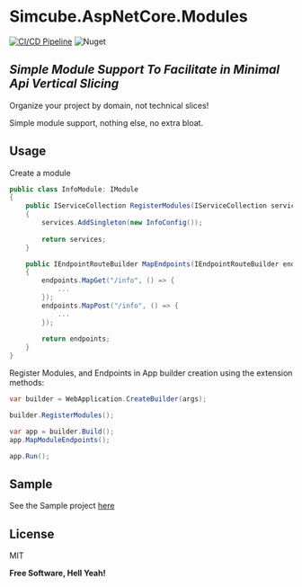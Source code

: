 # Simcube.AspNetCore.Modules

[![CI/CD Pipeline](https://github.com/SimCubeLtd/aspnetcore-modules/actions/workflows/cicd.yml/badge.svg?branch=master)](https://github.com/SimCubeLtd/aspnetcore-modules/actions/workflows/cicd.yml)    ![Nuget](https://img.shields.io/nuget/v/Simcube.AspNetCore.Modules?style=flat-square)

## _Simple Module Support To Facilitate in Minimal Api Vertical Slicing_

Organize your project by domain, not technical slices!

Simple module support, nothing else, no extra bloat.

## Usage
Create a module
```csharp
public class InfoModule: IModule
{
    public IServiceCollection RegisterModules(IServiceCollection services)
    {
        services.AddSingleton(new InfoConfig());
        
        return services;
    }

    public IEndpointRouteBuilder MapEndpoints(IEndpointRouteBuilder endpoints)
    {
        endpoints.MapGet("/info", () => {
            ...
        });
        endpoints.MapPost("/info", () => {
            ...
        });
        
        return endpoints;
    }
}
```
Register Modules, and Endpoints in App builder creation using the extension methods:
```csharp
var builder = WebApplication.CreateBuilder(args);

builder.RegisterModules();

var app = builder.Build();
app.MapModuleEndpoints();

app.Run();
```
## Sample
See the Sample project [here](https://github.com/SimCubeLtd/aspnetcore-modules/tree/master/src/Simcube.AspNetCore.Modules.Sample)

## License

MIT

**Free Software, Hell Yeah!**
